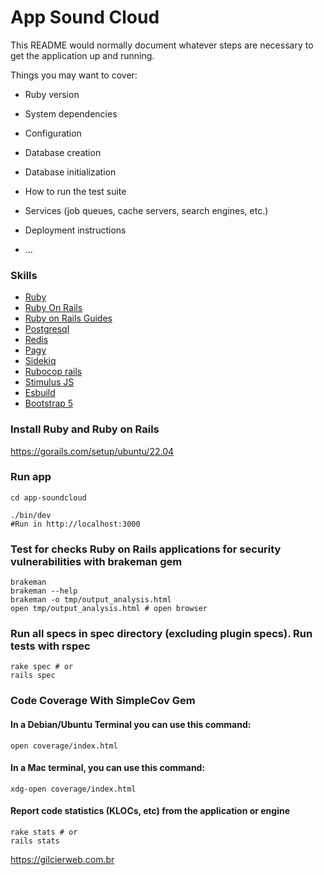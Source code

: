 # App Sound Cloud

This README would normally document whatever steps are necessary to get the
application up and running.

Things you may want to cover:

* Ruby version

* System dependencies

* Configuration

* Database creation

* Database initialization

* How to run the test suite

* Services (job queues, cache servers, search engines, etc.)

* Deployment instructions

* ...

### Skills

- [Ruby](https://www.ruby-lang.org/)
- [Ruby On Rails](https://rubyonrails.org/)
- [Ruby on Rails Guides](https://guides.rubyonrails.org/)
- [Postgresql](https://www.postgresql.org/)
- [Redis](https://redis.io/)
- [Pagy](https://github.com/ddnexus/pagy)
- [Sidekiq](https://github.com/sidekiq/sidekiq)
- [Rubocop rails](https://github.com/rubocop/rubocop-rails)
- [Stimulus JS](https://stimulus.hotwired.dev/)
- [Esbuild](https://esbuild.github.io/)
- [Bootstrap 5](https://getbootstrap.com/)


### Install Ruby and Ruby on Rails
https://gorails.com/setup/ubuntu/22.04


### Run app

```shell
cd app-soundcloud

./bin/dev
#Run in http://localhost:3000 
```
### Test for checks Ruby on Rails applications for security vulnerabilities with brakeman gem
```shell
brakeman
brakeman --help
brakeman -o tmp/output_analysis.html
open tmp/output_analysis.html # open browser

```

### Run all specs in spec directory (excluding plugin specs). Run tests with rspec
```shell
rake spec # or
rails spec
```

### Code Coverage With SimpleCov Gem

#### In a Debian/Ubuntu Terminal you can use this command:
```shell
open coverage/index.html
```

#### In a Mac terminal, you can use this command:
```shell
xdg-open coverage/index.html
```

#### Report code statistics (KLOCs, etc) from the application or engine
```shell
rake stats # or
rails stats

```

https://gilcierweb.com.br